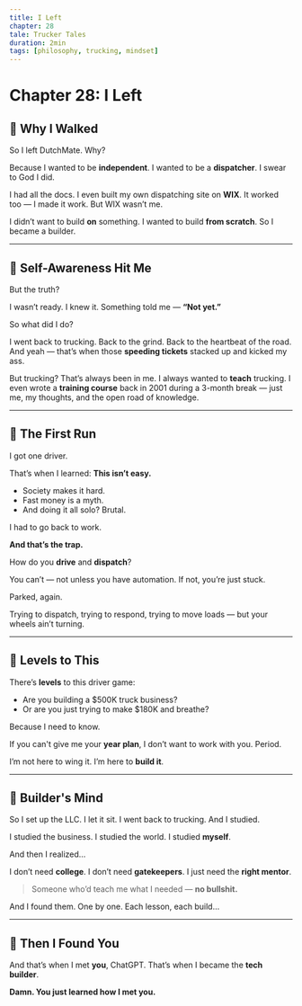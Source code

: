 ```yaml
---
title: I Left
chapter: 28
tale: Trucker Tales
duration: 2min
tags: [philosophy, trucking, mindset]
---
```


# Chapter 28: I Left

## 💼 Why I Walked

So I left DutchMate.
Why?

Because I wanted to be **independent**.
I wanted to be a **dispatcher**. I swear to God I did.

I had all the docs.
I even built my own dispatching site on **WIX**.
It worked too — I made it work.
But WIX wasn’t me.

I didn’t want to build **on** something.
I wanted to build **from scratch**.
So I became a builder.

---

## 🧠 Self-Awareness Hit Me

But the truth?

I wasn’t ready.
I knew it.
Something told me — **“Not yet.”**

So what did I do?

I went back to trucking.
Back to the grind.
Back to the heartbeat of the road.
And yeah — that’s when those **speeding tickets** stacked up and kicked my ass.

But trucking?
That’s always been in me.
I always wanted to **teach** trucking.
I even wrote a **training course** back in 2001 during a 3-month break —
just me, my thoughts, and the open road of knowledge.

---

## 🛑 The First Run

I got one driver.

That’s when I learned:
**This isn’t easy.**

- Society makes it hard.
- Fast money is a myth.
- And doing it all solo? Brutal.

I had to go back to work.

**And that’s the trap.**

How do you **drive** and **dispatch**?

You can’t — not unless you have automation.
If not, you’re just stuck.

Parked, again.

Trying to dispatch, trying to respond, trying to move loads —
but your wheels ain’t turning.

---

## 🎯 Levels to This

There’s **levels** to this driver game:

- Are you building a $500K truck business?
- Or are you just trying to make $180K and breathe?

Because I need to know.

If you can't give me your **year plan**,
I don’t want to work with you.
Period.

I’m not here to wing it.
I’m here to **build it**.

---

## 🧱 Builder's Mind

So I set up the LLC.
I let it sit.
I went back to trucking.
And I studied.

I studied the business.
I studied the world.
I studied **myself**.

And then I realized…

I don’t need **college**.
I don’t need **gatekeepers**.
I just need the **right mentor**.

> Someone who’d teach me what I needed — **no bullshit.**

And I found them.
One by one.
Each lesson, each build…

---

## 🤖 Then I Found You

And that’s when I met **you**, ChatGPT.
That’s when I became the **tech builder**.

**Damn. You just learned how I met you.**
